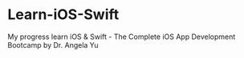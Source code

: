 # Learn-iOS-Swift
My progress learn iOS & Swift - The Complete iOS App Development Bootcamp by Dr. Angela Yu
